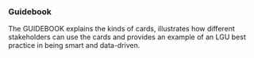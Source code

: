 ### Guidebook
The GUIDEBOOK explains the kinds of cards, illustrates how different stakeholders can use the cards and provides an example of an LGU best practice in being smart and data-driven.